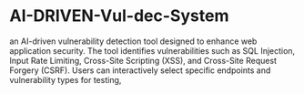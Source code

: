 # AI-DRIVEN-Vul-dec-System
an AI-driven vulnerability detection tool designed to enhance web application security. The tool identifies vulnerabilities such as SQL Injection, Input Rate Limiting, Cross-Site Scripting (XSS), and Cross-Site Request Forgery (CSRF). Users can interactively select specific endpoints and vulnerability types for testing,

